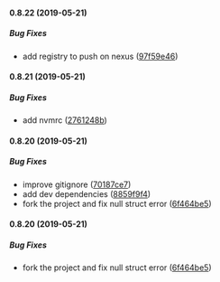 #### 0.8.22 (2019-05-21)

##### Bug Fixes

*  add registry to push on nexus ([97f59e46](https://github.com/mscdex/node-imap/commit/97f59e463a015095e5a336f3fb1cdbe3f48dea46))

#### 0.8.21 (2019-05-21)

##### Bug Fixes

*  add nvmrc ([2761248b](https://github.com/mscdex/node-imap/commit/2761248b0bc6ce3d7b3e841328e0a5cf3db8ca33))

#### 0.8.20 (2019-05-21)

##### Bug Fixes

*  improve gitignore ([70187ce7](https://github.com/mscdex/node-imap/commit/70187ce7676055a042cee120313b488fc9101762))
*  add dev dependencies ([8859f9f4](https://github.com/mscdex/node-imap/commit/8859f9f4ac82610ae71ad4a434561a1fd2d59939))
*  fork the project and fix null struct error ([6f464be5](https://github.com/mscdex/node-imap/commit/6f464be5c18097112d251553fb7a853de91ff215))

#### 0.8.20 (2019-05-21)

##### Bug Fixes

*  fork the project and fix null struct error ([6f464be5](https://github.com/mscdex/node-imap/commit/6f464be5c18097112d251553fb7a853de91ff215))

